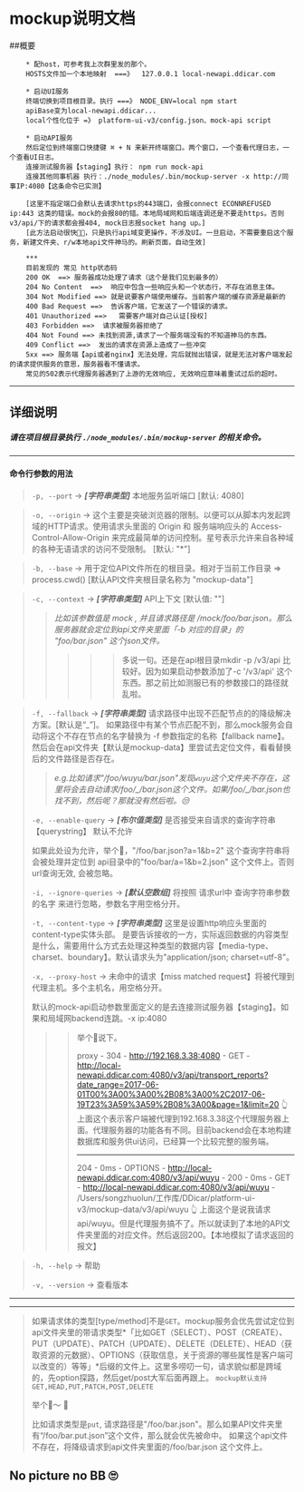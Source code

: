 # mockup说明文档

##概要
```
    * 配host，可参考我上次群里发的那个。
    HOSTS文件加一个本地映射  ===》  127.0.0.1 local-newapi.ddicar.com

    * 启动UI服务
    终端切换到项目根目录。执行 ===》 NODE_ENV=local npm start
    apiBase变为local-newapi.ddicar...
    local个性化位于 =》 platform-ui-v3/config.json、mock-api script

    * 启动API服务
    然后定位到终端窗口快捷键 ⌘ + N 来新开终端窗口。两个窗口，一个查看代理日志，一个查看UI日志。
    连接测试服务器【staging】执行： npm run mock-api
    连接其他同事机器 执行：./node_modules/.bin/mockup-server -x http://同事IP:4080【这条命令已实测】

    [这里不指定端口会默认去请求https的443端口，会报connect ECONNREFUSED ip:443 这类的错误。mock的会报80的错。本地局域网和后端连调还是不要走https。否则v3/api/下的请求都会报404, mock日志报socket hang up。]
    [此方法启动很快🤣🤗，只是执行api域变更操作，不涉及UI。一旦启动，不需要重启这个服务，新建文件夹、r/w本地api文件神马的。刷新页面，自动生效]

    ***
    目前发现的 常见 http状态码
    200 OK  ==> 服务器成功处理了请求（这个是我们见到最多的）
    204 No Content  ==>  响应中包含一些响应头和一个状态行，不存在消息主体。
    304 Not Modified ==> 就是说要客户端使用缓存。当前客户端的缓存资源是最新的
    400 Bad Request ==>  告诉客户端，它发送了一个错误的请求。
    401 Unauthorized ==>   需要客户端对自己认证[授权]
    403 Forbidden ==>  请求被服务器拒绝了
    404 Not Found ==> 未找到资源,请求了一个服务端没有的不知道神马的东西。
    409 Conflict ==>  发出的请求在资源上造成了一些冲突
    5xx ==> 服务端【api或者nginx】无法处理，完后就抛出错误，就是无法对客户端发起的请求提供服务的意思，服务器看不懂请求。
    常见的502表示代理服务器遇到了上游的无效响应, 无效响应意味着重试过后的超时。
```

---

## 详细说明

##### 请在项目根目录执行  `./node_modules/.bin/mockup-server` 的相关命令。
---

#### 命令行参数的用法

 > `-p, --port` ->   ***[字符串类型]***      本地服务监听端口   [默认: 4080]

 > `-o, --origin` ->   这个主要是突破浏览器的限制。以便可以从脚本内发起跨域的HTTP请求。使用请求头里面的 Origin 和 服务端响应头的 Access-Control-Allow-Origin 来完成最简单的访问控制。星号表示允许来自各种域的各种无语请求的访问不受限制。 [默认: "*"]

 > `-b, --base` ->   用于定位API文件所在的根目录。相对于当前工作目录 => process.cwd() [默认API文件夹根目录名称为 "mockup-data"]

 > `-c, --context` ->   ***[字符串类型]***      API上下文    [默认值: ""]
 >
 > >  _比如该参数值是 mock , 并且请求路径是 /mock/foo/bar.json。那么服务器就会定位到api文件夹里面「-b 对应的目录」的 "foo/bar.json" 这个json文件。_
 > >>>> 多说一句。还是在api根目录mkdir -p /v3/api 比较好。因为如果启动参数添加了-c '/v3/api' 这个东西。那之前比如测服已有的参数接口的路径就乱啦。

 > `-f, --fallback` ->  ***[字符串类型]***   请求路径中出现不匹配节点的的降级解决方案。[默认是“_”]。   如果路径中有某个节点匹配不到，那么mock服务会自动将这个不存在节点的名字替换为 -f 参数指定的名称【fallback name】。然后会在api文件夹【默认是mockup-data】里尝试去定位文件，看看替换后的文件路径是否存在。
 >
 > > _e.g.比如请求"/foo/wuyu/bar.json"发现`wuyu`这个文件夹不存在，这里将会去自动请求/foo/\_/bar.json这个文件。如果/foo/\_/bar.json也找不到，然后呢？那就没有然后啦。😒_
 >
 > `-e, --enable-query` -> ***[布尔值类型]*** 是否接受来自请求的查询字符串【querystring】 默认不允许
 >
 > 如果此处设为允许，举个🌰，"/foo/bar.json?a=1&b=2" 这个查询字符串将会被处理并定位到 api目录中的"foo/bar/a=1&b=2.json" 这个文件上。否则url查询无效, 会被忽略。
 >
 > `-i, --ignore-queries` -> ***[默认空数组]***  将按照 请求url中 查询字符串参数的名字 来进行忽略，参数名字用空格分开。
 >
 > `-t, --content-type` -> ***[字符串类型]***  这里是设置http响应头里面的content-type实体头部。 是要告诉接收的一方，实际返回数据的内容类型是什么，需要用什么方式去处理这种类型的数据内容【media-type、charset、boundary】。默认请求头为"application/json; charset=utf-8"。
 >
 > `-x, --proxy-host` ->  未命中的请求【miss matched request】将被代理到代理主机。多个主机名，用空格分开。
 >
 > 默认的mock-api启动参数里面定义的是去连接测试服务器【staging】。如果和局域网backend连跳。-x ip:4080
 >
 >>> 举个🌰说下。
 >>>
 >>> proxy - 304 - http://192.168.3.38:4080 - GET - http://local-newapi.ddicar.com:4080/v3/api/transport_reports?date_range=2017-06-01T00%3A00%3A00%2B08%3A00%2C2017-06-19T23%3A59%3A59%2B08%3A00&page=1&limit=20
 >>> 👆  上面这个表示客户端被代理到192.168.3.38这个代理服务器上面。代理服务器的功能各有不同。目前backend会在本地构建数据库和服务供ui访问，已经算一个比较完整的服务端。
 >>> ******
 >>> 204 - 0ms - OPTIONS - http://local-newapi.ddicar.com:4080/v3/api/wuyu -
 >>> 200 - 0ms - GET - http://local-newapi.ddicar.com:4080/v3/api/wuyu - /Users/songzhuolun/工作库/DDicar/platform-ui-v3/mockup-data/v3/api/wuyu
 >>> 👆  上面这个是说我请求 api/wuyu。但是代理服务搞不了。所以就读到了本地的API文件夹里面的对应文件。然后返回200。【本地模拟了请求返回的报文】

 >
 > `-h, --help` -> 帮助
 >
 > `-v, --version` -> 查看版本

 ***
 ---
 >  如果请求体的类型[type/method]不是`GET`。mockup服务会优先尝试定位到api文件夹里的带请求类型*「比如GET（SELECT）、POST（CREATE）、PUT（UPDATE）、PATCH（UPDATE）、DELETE（DELETE）、HEAD（获取资源的元数据）、OPTIONS（获取信息，关于资源的哪些属性是客户端可以改变的）等等」*后缀的文件上。这里多唠叨一句，请求貌似都是跨域的，先option探路，然后get/post大军后面再跟上。
 >  `mockup默认支持GET,HEAD,PUT,PATCH,POST,DELETE`
 >
 > 举个🌰～ 👀
 >
 > 比如请求类型是`put`, 请求路径是"/foo/bar.json"。那么如果API文件夹里有“/foo/bar.put.json”这个文件，那么就会优先被命中。 如果这个api文件不存在，将降级请求到api文件夹里面的/foo/bar.json 这个文件上。


## No picture no BB 🙄
